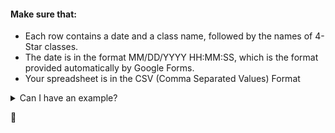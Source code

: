 <link rel="stylesheet" href="styling.css">

#### Make sure that:

- Each row contains a date and a class name, followed by the names of 4-Star classes.
- The date is in the format MM/DD/YYYY HH:MM:SS, which is the format provided automatically by Google Forms.
- Your spreadsheet is in the CSV (Comma Separated Values) Format

<details>

<summary>Can I have an example?

<span>🔽</span>

</summary>

<h4 id="heres-an-example-of-what-your-spreadsheet-could-look-like">Here’s an example of what your spreadsheet could look like:</h4>

<div class="language-plaintext highlighter-rouge"><div class="highlight"><pre class="highlight"><code>4-StarClasses.csv
    9/1/2023 10:01:10,Library,Wong
    9/7/2023 14:51:12,Art,Wong,Tree
    9/1/2023 9:19:43,Library,Wong,Light,Book
    ...
</code></pre></div></div>



</details>






<!-- #### Here's an example of what your spreadsheet could look like:

    4-StarClasses.csv
        9/1/2023 10:01:10,Library,Wong
        9/7/2023 14:51:12,Art,Wong,Tree
        9/1/2023 9:19:43,Library,Wong,Light,Book
        ... -->
